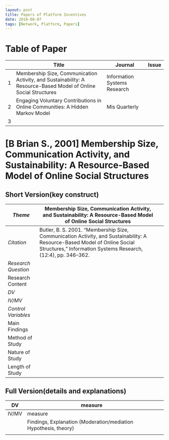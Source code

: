 ```yaml
---
layout: post
title: Papers of Platform Incentives
date: 2018-08-07
tags: [Network, Platform, Papers]
---
```




# Table of Paper

|      | Title                                                        | Journal                      | Issue |
| :--- | ------------------------------------------------------------ | ---------------------------- | ----- |
| 1    | Membership Size, Communication Activity, and Sustainability: A Resource-Based Model of Online Social Structures | Information Systems Research |       |
| 2    | Engaging Voluntary Contributions in Online Communities: A Hidden Markov Model | Mis Quarterly                |       |
| 3    |                                                              |                              |       |

# [B Brian S., 2001] Membership Size, Communication Activity, and Sustainability: A Resource-Based Model of Online Social Structures

## Short Version(key construct)

| *Theme*             | Membership Size, Communication Activity, and Sustainability: A Resource-Based Model of Online Social Structures |      |
| ------------------- | ------------------------------------------------------------ | ---- |
| *Citation*          | Butler, B. S. 2001. “Membership Size, Communication Activity, and Sustainability: A Resource-Based Model of Online Social Structures,” Information Systems Research, (12:4), pp. 346–362. |      |
| *Research Question* |                                                              |      |
| Research Content    |                                                              |      |
| *DV*                |                                                              |      |
| *IV/MV*             |                                                              |      |
| *Control Variables* |                                                              |      |
| Main Findings       |                                                              |      |
| Method of Study     |                                                              |      |
| Nature of Study     |                                                              |      |
| Length of Study     |                                                              |      |

## Full Version(details and explanations)

| DV    | measure                                                      |      |
| ----- | ------------------------------------------------------------ | ---- |
| IV/MV | measure                                                      |      |
|       | Findings, Explanation (Moderation/mediation Hypothesis, theory) |      |
|       |                                                              |      |


